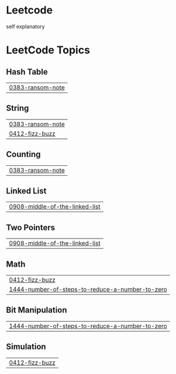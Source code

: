 # Leetcode
self explanatory

<!---LeetCode Topics Start-->
# LeetCode Topics
## Hash Table
|  |
| ------- |
| [0383-ransom-note](https://github.com/krzysztof400/Leetcode/tree/master/0383-ransom-note) |
## String
|  |
| ------- |
| [0383-ransom-note](https://github.com/krzysztof400/Leetcode/tree/master/0383-ransom-note) |
| [0412-fizz-buzz](https://github.com/krzysztof400/Leetcode/tree/master/0412-fizz-buzz) |
## Counting
|  |
| ------- |
| [0383-ransom-note](https://github.com/krzysztof400/Leetcode/tree/master/0383-ransom-note) |
## Linked List
|  |
| ------- |
| [0908-middle-of-the-linked-list](https://github.com/krzysztof400/Leetcode/tree/master/0908-middle-of-the-linked-list) |
## Two Pointers
|  |
| ------- |
| [0908-middle-of-the-linked-list](https://github.com/krzysztof400/Leetcode/tree/master/0908-middle-of-the-linked-list) |
## Math
|  |
| ------- |
| [0412-fizz-buzz](https://github.com/krzysztof400/Leetcode/tree/master/0412-fizz-buzz) |
| [1444-number-of-steps-to-reduce-a-number-to-zero](https://github.com/krzysztof400/Leetcode/tree/master/1444-number-of-steps-to-reduce-a-number-to-zero) |
## Bit Manipulation
|  |
| ------- |
| [1444-number-of-steps-to-reduce-a-number-to-zero](https://github.com/krzysztof400/Leetcode/tree/master/1444-number-of-steps-to-reduce-a-number-to-zero) |
## Simulation
|  |
| ------- |
| [0412-fizz-buzz](https://github.com/krzysztof400/Leetcode/tree/master/0412-fizz-buzz) |
<!---LeetCode Topics End-->